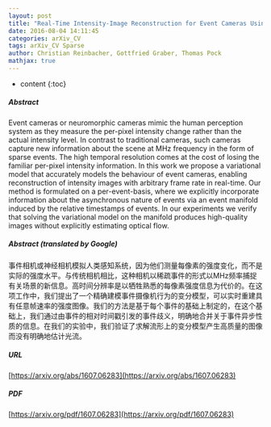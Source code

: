 ```yaml
---
layout: post
title: "Real-Time Intensity-Image Reconstruction for Event Cameras Using Manifold Regularisation"
date: 2016-08-04 14:11:45
categories: arXiv_CV
tags: arXiv_CV Sparse
author: Christian Reinbacher, Gottfried Graber, Thomas Pock
mathjax: true
---
```


* content
{:toc}

##### Abstract
Event cameras or neuromorphic cameras mimic the human perception system as they measure the per-pixel intensity change rather than the actual intensity level. In contrast to traditional cameras, such cameras capture new information about the scene at MHz frequency in the form of sparse events. The high temporal resolution comes at the cost of losing the familiar per-pixel intensity information. In this work we propose a variational model that accurately models the behaviour of event cameras, enabling reconstruction of intensity images with arbitrary frame rate in real-time. Our method is formulated on a per-event-basis, where we explicitly incorporate information about the asynchronous nature of events via an event manifold induced by the relative timestamps of events. In our experiments we verify that solving the variational model on the manifold produces high-quality images without explicitly estimating optical flow.

##### Abstract (translated by Google)
事件相机或神经相机模拟人类感知系统，因为他们测量每像素的强度变化，而不是实际的强度水平。与传统相机相比，这种相机以稀疏事件的形式以MHz频率捕捉有关场景的新信息。高时间分辨率是以牺牲熟悉的每像素强度信息为代价的。在这项工作中，我们提出了一个精确建模事件摄像机行为的变分模型，可以实时重建具有任意帧速率的强度图像。我们的方法是基于每个事件的基础上制定的，在这个基础上，我们通过由事件的相对时间戳引发的事件歧义，明确地合并关于事件异步性质的信息。在我们的实验中，我们验证了求解流形上的变分模型产生高质量的图像而没有明确地估计光流。

##### URL
[https://arxiv.org/abs/1607.06283](https://arxiv.org/abs/1607.06283)

##### PDF
[https://arxiv.org/pdf/1607.06283](https://arxiv.org/pdf/1607.06283)

